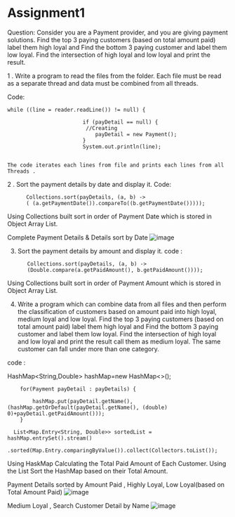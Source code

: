 # Assignment1
Question: 
Consider you are a Payment provider, and you are giving payment solutions. Find the top 3 
paying customers (based on total amount paid) label them high loyal and Find the bottom 
3 paying customer and label them low loyal. Find the intersection of high loyal and low 
loyal and print the result.

1 . Write a program to read the files from the folder. Each file must be read as a separate 
thread and data must be combined from all threads.

Code:
   
    while ((line = reader.readLine()) != null) {
                           
                            if (payDetail == null) {
                             //Creating 
                                payDetail = new Payment();
                            }
                            System.out.println(line);

                            
    The code iterates each lines from file and prints each lines from all Threads .
2 . Sort the payment details by date and display it.
   Code: 
 	        
          Collections.sort(payDetails, (a, b) ->
          ( (a.getPaymentDate()).compareTo((b.getPaymentDate()))));

          
Using Collections built sort in order of Payment Date which is stored in Object Array List.


Complete Payment Details & Details sort by Date
![image](https://github.com/Abhishekdix/Assignment1ACI/assets/81672558/5b2ee5a5-bf4d-4728-a55f-9c925d92ef4e)


3. Sort the payment details by amount and display it.
   code :


          Collections.sort(payDetails, (a, b) ->
          (Double.compare(a.getPaidAmount(), b.getPaidAmount())));
   

 Using Collections built sort in order of Payment Amount which is stored in Object Array List.

4. Write a program which can combine data from all files and then perform the 
classification of customers based on amount paid into high loyal, medium loyal and low 
loyal. Find the top 3 paying customers (based on total amount paid) label them high 
loyal and Find the bottom 3 paying customer and label them low loyal. Find the 
intersection of high loyal and low loyal and print the result call them as medium loyal. 
The same customer can fall under more than one category.

code :


   HashMap<String,Double> hashMap=new HashMap<>();
        
        for(Payment payDetail : payDetails) {

        	hashMap.put(payDetail.getName(),(hashMap.getOrDefault(payDetail.getName(), (double) 0)+payDetail.getPaidAmount()));
        }

      List<Map.Entry<String, Double>> sortedList = hashMap.entrySet().stream()
                .sorted(Map.Entry.comparingByValue()).collect(Collectors.toList());


Using HaskMap Calculating the Total Paid Amount of Each Customer. Using the List Sort the HashMap based on their Total Amount. 

 

Payment Details sorted by Amount Paid , Highly Loyal, Low Loyal(based on Total Amount Paid) 
![image](https://github.com/Abhishekdix/Assignment1ACI/assets/81672558/3443863b-29a0-48a8-b26b-d2bfdba71cb4)

Medium Loyal , Search Customer Detail by Name
![image](https://github.com/Abhishekdix/Assignment1ACI/assets/81672558/6ad69c18-489c-47a5-b859-f852dc49d960)

